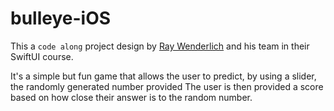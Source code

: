 # bulleye-iOS

This a `code along` project design by [Ray Wenderlich](https://www.raywenderlich.com/) and his team in their SwiftUI course.

It's a simple but fun game that allows the user to predict, by using a slider, the randomly generated number provided
The user is then provided a score based on how close their answer is to the random number.
